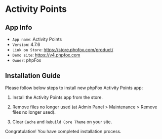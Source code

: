 # Activity Points

## App Info

- `App name`: Activity Points
- `Version`: 4.7.6
- `Link on Store`: https://store.phpfox.com/product/
- `Demo site`: https://v4.phpfox.com
- `Owner`: phpFox

## Installation Guide

Please follow below steps to install new phpFox Activity Points app:

1. Install the Activity Points app from the store.

2. Remove files no longer used (at Admin Panel > Maintenance > Remove files no longer used).

3. Clear `Cache` and `Rebuild Core Theme` on your site.

Congratulation! You have completed installation process.
